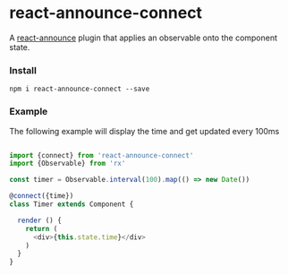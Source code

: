 # react-announce-connect

A [react-announce](https://github.com/tusharmath/react-announce) plugin that applies an observable onto the component state.

### Install

```
npm i react-announce-connect --save
```

### Example
The following example will display the time and get updated every 100ms 

```javascript

import {connect} from 'react-announce-connect'
import {Observable} from 'rx'

const timer = Observable.interval(100).map(() => new Date())

@connect({time})
class Timer extends Component {

  render () {
    return (
      <div>{this.state.time}</div>
    )
  }
}

```

